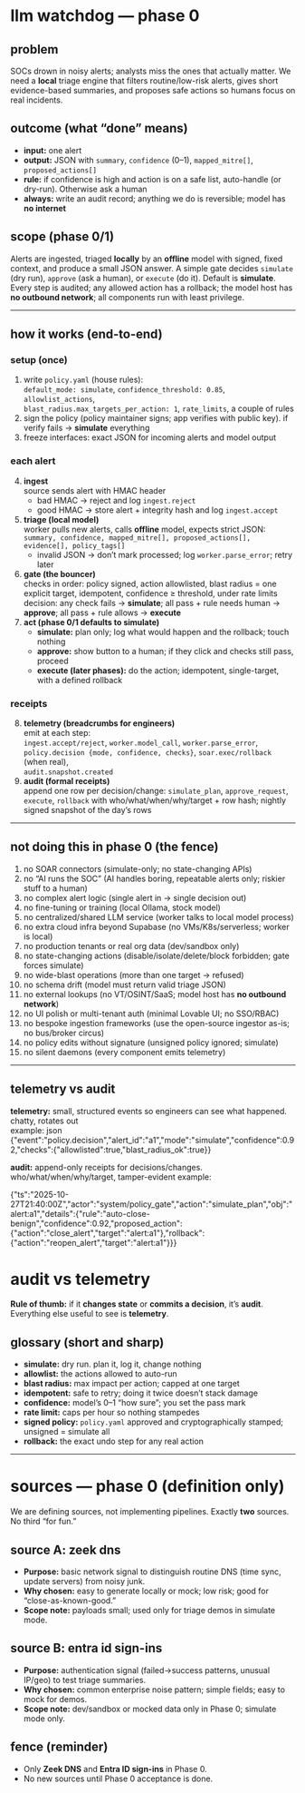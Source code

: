 # llm watchdog — phase 0

## problem
SOCs drown in noisy alerts; analysts miss the ones that actually matter. We need a **local** triage engine that filters routine/low-risk alerts, gives short evidence-based summaries, and proposes safe actions so humans focus on real incidents.

## outcome (what “done” means)
- **input:** one alert  
- **output:** JSON with `summary`, `confidence` (0–1), `mapped_mitre[]`, `proposed_actions[]`  
- **rule:** if confidence is high and action is on a safe list, auto-handle (or dry-run). Otherwise ask a human  
- **always:** write an audit record; anything we do is reversible; model has **no internet**

## scope (phase 0/1)
Alerts are ingested, triaged **locally** by an **offline** model with signed, fixed context, and produce a small JSON answer. A simple gate decides `simulate` (dry run), `approve` (ask a human), or `execute` (do it). Default is **simulate**. Every step is audited; any allowed action has a rollback; the model host has **no outbound network**; all components run with least privilege.

---

## how it works (end-to-end)

### setup (once)
1. write `policy.yaml` (house rules):  
   `default_mode: simulate`, `confidence_threshold: 0.85`, `allowlist_actions`,  
   `blast_radius.max_targets_per_action: 1`, `rate_limits`, a couple of rules
2. sign the policy (policy maintainer signs; app verifies with public key). if verify fails → **simulate** everything
3. freeze interfaces: exact JSON for incoming alerts and model output

### each alert
4. **ingest**  
   source sends alert with HMAC header  
   - bad HMAC → reject and log `ingest.reject`  
   - good HMAC → store alert + integrity hash and log `ingest.accept`
5. **triage (local model)**  
   worker pulls new alerts, calls **offline** model, expects strict JSON:  
   `summary, confidence, mapped_mitre[], proposed_actions[], evidence[], policy_tags[]`  
   - invalid JSON → don’t mark processed; log `worker.parse_error`; retry later
6. **gate (the bouncer)**  
   checks in order: policy signed, action allowlisted, blast radius = one explicit target, idempotent, confidence ≥ threshold, under rate limits  
   decision: any check fails → **simulate**; all pass + rule needs human → **approve**; all pass + rule allows → **execute**
7. **act (phase 0/1 defaults to simulate)**  
   - **simulate:** plan only; log what would happen and the rollback; touch nothing  
   - **approve:** show button to a human; if they click and checks still pass, proceed  
   - **execute (later phases):** do the action; idempotent, single-target, with a defined rollback

### receipts
8. **telemetry (breadcrumbs for engineers)**  
   emit at each step:  
   `ingest.accept/reject`, `worker.model_call`, `worker.parse_error`,  
   `policy.decision {mode, confidence, checks}`, `soar.exec/rollback` (when real),  
   `audit.snapshot.created`
9. **audit (formal receipts)**  
   append one row per decision/change: `simulate_plan`, `approve_request`, `execute`, `rollback` with who/what/when/why/target + row hash; nightly signed snapshot of the day’s rows

---

## not doing this in phase 0 (the fence)
1. no SOAR connectors (simulate-only; no state-changing APIs)  
2. no “AI runs the SOC” (AI handles boring, repeatable alerts only; riskier stuff to a human)  
3. no complex alert logic (single alert in → single decision out)  
4. no fine-tuning or training (local Ollama, stock model)  
5. no centralized/shared LLM service (worker talks to local model process)  
6. no extra cloud infra beyond Supabase (no VMs/K8s/serverless; worker is local)  
7. no production tenants or real org data (dev/sandbox only)  
8. no state-changing actions (disable/isolate/delete/block forbidden; gate forces simulate)  
9. no wide-blast operations (more than one target → refused)  
10. no schema drift (model must return valid triage JSON)  
11. no external lookups (no VT/OSINT/SaaS; model host has **no outbound network**)  
12. no UI polish or multi-tenant auth (minimal Lovable UI; no SSO/RBAC)  
13. no bespoke ingestion frameworks (use the open-source ingestor as-is; no bus/broker circus)  
14. no policy edits without signature (unsigned policy ignored; simulate)  
15. no silent daemons (every component emits telemetry)

---

## telemetry vs audit 
**telemetry:** small, structured events so engineers can see what happened. chatty, rotates out  
example:
json
{"event":"policy.decision","alert_id":"a1","mode":"simulate","confidence":0.92,"checks":{"allowlisted":true,"blast_radius_ok":true}}

**audit:** append-only receipts for decisions/changes. who/what/when/why/target, tamper-evident
example:

{"ts":"2025-10-27T21:40:00Z","actor":"system/policy_gate","action":"simulate_plan","obj":"alert:a1","details":{"rule":"auto-close-benign","confidence":0.92,"proposed_action":{"action":"close_alert","target":"alert:a1"},"rollback":{"action":"reopen_alert","target":"alert:a1"}}}


# audit vs telemetry 

**Rule of thumb:** if it **changes state** or **commits a decision**, it’s **audit**.  
Everything else useful to see is **telemetry**.

## glossary (short and sharp)

- **simulate:** dry run. plan it, log it, change nothing  
- **allowlist:** the actions allowed to auto-run  
- **blast radius:** max impact per action; capped at one target  
- **idempotent:** safe to retry; doing it twice doesn’t stack damage  
- **confidence:** model’s 0–1 “how sure”; you set the pass mark  
- **rate limit:** caps per hour so nothing stampedes  
- **signed policy:** `policy.yaml` approved and cryptographically stamped; unsigned = simulate all  
- **rollback:** the exact undo step for any real action

---

# sources — phase 0 (definition only)

We are defining sources, not implementing pipelines. Exactly **two** sources. No third “for fun.”

## source A: zeek dns
- **Purpose:** basic network signal to distinguish routine DNS (time sync, update servers) from noisy junk.
- **Why chosen:** easy to generate locally or mock; low risk; good for “close-as-known-good.”
- **Scope note:** payloads small; used only for triage demos in simulate mode.

## source B: entra id sign-ins
- **Purpose:** authentication signal (failed→success patterns, unusual IP/geo) to test triage summaries.
- **Why chosen:** common enterprise noise pattern; simple fields; easy to mock for demos.
- **Scope note:** dev/sandbox or mocked data only in Phase 0; simulate mode only.

## fence (reminder)
- Only **Zeek DNS** and **Entra ID sign-ins** in Phase 0.
- No new sources until Phase 0 acceptance is done.
